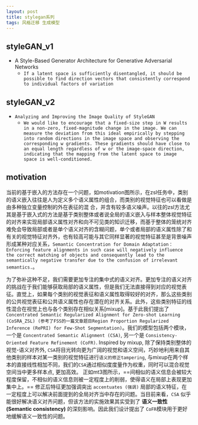 ```yaml
---
layout: post
title: stylegan系列
tags: 风格迁移 生成模型
---
```



## styleGAN_v1
- A Style-Based Generator Architecture for Generative Adversarial Networks
  - `If a latent space is sufficiently disentangled, it should be possible to find direction vectors that consistently correspond to individual factors of variation`
 
## styleGAN_v2
- `Analyzing and Improving the Image Quality of StyleGAN`
  - `We would like to encourage that a fixed-size step in W results in a non-zero, fixed-magnitude change in the image. We can measure the deviation from this ideal empirically
by stepping into random directions in the image space and observing the corresponding w gradients. These gradients should have close to an equal length regardless of w or the
image-space direction, indicating that the mapping from the latent space to image space is well-conditioned.`



## motivation

当前的基于嵌入的方法存在一个问题，如motivation图所示，在zsl任务中，类别的语义嵌入往往是人为定义多个语义属性的组合，而类别的视觉特征也可以看做是由多种独立变量控制的外在表征的混
合，并含有较多语义噪声。以往的zsl方法尤其是基于嵌入式的方法是基于类别整体或者说全局的语义嵌入与样本整体视觉特征的对齐来实现局部语义属性对齐和向不可见类的知识迁移，而基于整体的笼统对齐难免会导致局部或者是单个语义对齐的含糊问题，单个或者局部的语义属性除了和有关的视觉特征对齐外，也有较高可能与其它同样显著的视觉特征甚至是背景噪声形成某种对应关系，`Semantic Concentration for Domain Adaptation：Enforcing feature alignments in such case will negatively influence the correct matching of objects and consequently lead to the semantically negative transfer due to the confusion of irrelevant semantics.`。

为了弥补这种不足，我们需要更加专注的集中式的语义对齐。更加专注的语义对齐的挑战在于我们能够获取局部的语义属性，但是我们无法直接得到对应的视觉表征。直觉上，如果每个类别的视觉表征和语义属性取得较好的对齐，那么这些类别的公共视觉表征和公共语义属性也存在潜在的对齐关系。此外，这些类别特征的线性混合在视觉上也与各个类别存在相似关系[mixup]。基于此我们提出了`Concentrated Semantic Regularized Alignment for Zero-shot Learning (CoSRA_ZSL) (参考了FSS的一篇文章题目Region Proportion Regularized Inference (RePRI) for Few-Shot Segmentation)`。我们的模型包括两个模块，一个是 `Concentrated Semantic Alignment (CSA)`, 另一个是 `Consistency-Oriented Feature Refinement (CoFR)`. Inspired by mixup, 除了保持类别整体的视觉-语义对齐外, `CSA`将目光转向更为广阔的视觉和语义空间，巧妙地利用来自其他类别的样本对某一类别的视觉特征进行`语义的修正tampering`, 与mixup在两个样本的直接线性相加不同，我们的`CSA`通过相似度度量作为权重，同时可以混合视觉空间当中更多样本点, 更加高效。 正如mt3图所示，==间相似的语义信息会被较大程度保留，不相似的语义信息则被一定程度上的削弱，使得语义在局部上表现更加集中上。== 修正后特征更加强调突出 `accentuates (强调)` 局部的语义特征，在一定程度上可以解决前面提到的全局对齐当中存在的问题。当目前来看，`CSA` 似乎能很好解决语义对齐问题，但该方法的实施效果其实受到了 **语义一致性 (Semantic consistency)** 的深刻影响。因此我们设计提出了 `CoFR`模块用于更好地缓解语义一致性的问题。







